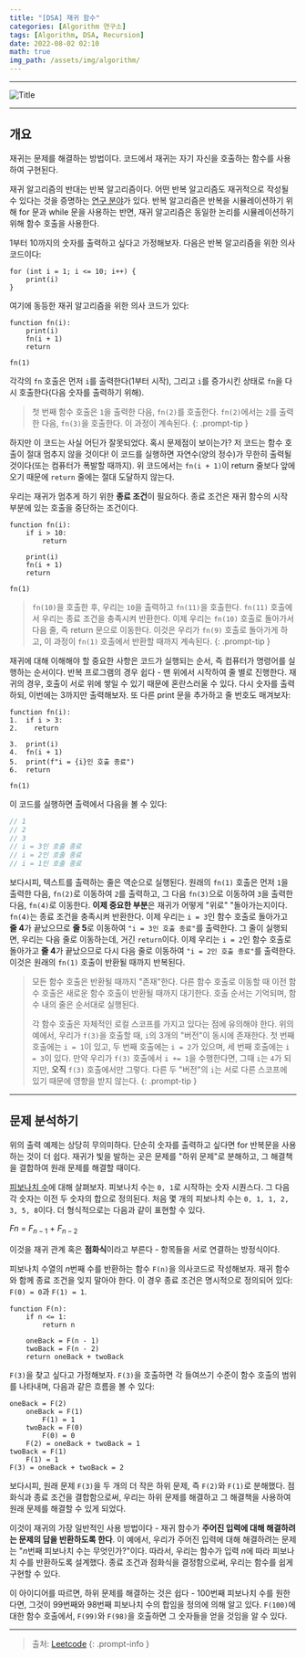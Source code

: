 ```yaml
---
title: "[DSA] 재귀 함수"
categories: [Algorithm 연구소]
tags: [Algorithm, DSA, Recursion]
date: 2022-08-02 02:10
math: true
img_path: /assets/img/algorithm/
---
```


---

![Title](algorithm_title.png)

---

## **개요**

재귀는 문제를 해결하는 방법이다. 코드에서 재귀는 자기 자신을 호출하는 함수를 사용하여 구현된다.

재귀 알고리즘의 반대는 반복 알고리즘이다. 어떤 반복 알고리즘도 재귀적으로 작성될 수 있다는 것을 증명하는 [연구 분야](https://en.wikipedia.org/wiki/Computability_theory)가 있다. 반복 알고리즘은 반복을 시뮬레이션하기 위해 for 문과 while 문을 사용하는 반면, 재귀 알고리즘은 동일한 논리를 시뮬레이션하기 위해 함수 호출을 사용한다.

1부터 10까지의 숫자를 출력하고 싶다고 가정해보자. 다음은 반복 알고리즘을 위한 의사 코드이다:

```text
for (int i = 1; i <= 10; i++) {
    print(i)
}
```

여기에 동등한 재귀 알고리즘을 위한 의사 코드가 있다:

```text
function fn(i):
    print(i)
    fn(i + 1)
    return

fn(1)
```

각각의 `fn` 호출은 먼저 `i`를 출력한다(1부터 시작), 그리고 `i`를 증가시킨 상태로 `fn`을 다시 호출한다(다음 숫자를 출력하기 위해).

> 첫 번째 함수 호출은 `1`을 출력한 다음, `fn(2)`를 호출한다. `fn(2)`에서는 `2`를 출력한 다음, `fn(3)`을 호출한다. 이 과정이 계속된다.
{: .prompt-tip }

하지만 이 코드는 사실 어딘가 잘못되었다. 혹시 문제점이 보이는가? 저 코드는 함수 호출이 절대 멈추지 않을 것이다! 이 코드를 실행하면 자연수(양의 정수)가 무한히 출력될 것이다(또는 컴퓨터가 폭발할 때까지). 위 코드에서는 `fn(i + 1)`이 return 줄보다 앞에 오기 때문에 `return` 줄에는 절대 도달하지 않는다.

우리는 재귀가 멈추게 하기 위한 **종료 조건**이 필요하다. 종료 조건은 재귀 함수의 시작 부분에 있는 호출을 중단하는 조건이다.

```text
function fn(i):
    if i > 10:
        return

    print(i)
    fn(i + 1)
    return

fn(1)
```

> `fn(10)`을 호출한 후, 우리는 `10`을 출력하고 `fn(11)`을 호출한다. `fn(11)` 호출에서 우리는 종료 조건을 충족시켜 반환한다. 이제 우리는 `fn(10)` 호출로 돌아가서 다음 줄, 즉 return 문으로 이동한다. 이것은 우리가 `fn(9)` 호출로 돌아가게 하고, 이 과정이 `fn(1)` 호출에서 반환할 때까지 계속된다.
{: .prompt-tip }

재귀에 대해 이해해야 할 중요한 사항은 코드가 실행되는 순서, 즉 컴퓨터가 명령어를 실행하는 순서이다. 반복 프로그램의 경우 쉽다 - 맨 위에서 시작하여 줄 별로 진행한다. 재귀의 경우, 호출이 서로 위에 쌓일 수 있기 때문에 혼란스러울 수 있다. 다시 숫자를 출력하되, 이번에는 3까지만 출력해보자. 또 다른 print 문을 추가하고 줄 번호도 매겨보자:

```text
function fn(i):
1.  if i > 3:
2.    return

3.  print(i)
4.  fn(i + 1)
5.  print(f"i = {i}인 호출 종료")
6.  return

fn(1)
```

이 코드를 실행하면 출력에서 다음을 볼 수 있다:

```cpp
// 1
// 2
// 3
// i = 3인 호출 종료
// i = 2인 호출 종료
// i = 1인 호출 종료
```

보다시피, 텍스트를 출력하는 줄은 역순으로 실행된다. 원래의 `fn(1)` 호출은 먼저 `1`을 출력한 다음, `fn(2)`로 이동하여 `2`를 출력하고, 그 다음 `fn(3)`으로 이동하여 `3`을 출력한 다음, `fn(4)`로 이동한다. **이제 중요한 부분**은 재귀가 어떻게 "위로" "돌아가는지이다. `fn(4)`는 종료 조건을 충족시켜 반환한다. 이제 우리는 `i = 3`인 함수 호출로 돌아가고 **줄 4**가 끝났으므로 **줄 5**로 이동하여 `"i = 3인 호출 종료"`를 출력한다. 그 줄이 실행되면, 우리는 다음 줄로 이동하는데, 거긴 `return`이다. 이제 우리는 `i = 2`인 함수 호출로 돌아가고 **줄 4**가 끝났으므로 다시 다음 줄로 이동하여 `"i = 2인 호출 종료"`를 출력한다. 이것은 원래의 `fn(1)` 호출이 반환될 때까지 반복된다.

> 모든 함수 호출은 반환될 때까지 "존재"한다. 다른 함수 호출로 이동할 때 이전 함수 호출은 새로운 함수 호출이 반환될 때까지 대기한다. 호출 순서는 기억되며, 함수 내의 줄은 순서대로 실행된다.
>
> 각 함수 호출은 자체적인 로컬 스코프를 가지고 있다는 점에 유의해야 한다. 위의 예에서, 우리가 `f(3)`을 호출할 때, `i`의 3개의 "버전"이 동시에 존재한다. 첫 번째 호출에는 `i = 1`이 있고, 두 번째 호출에는 `i = 2`가 있으며, 세 번째 호출에는 `i = 3`이 있다. 만약 우리가 `f(3)` 호출에서 `i += 1`을 수행한다면, 그때 `i`는 `4`가 되지만, **오직** `f(3)` 호출에서만 그렇다. 다른 두 "버전"의 `i`는 서로 다른 스코프에 있기 때문에 영향을 받지 않는다.
{: .prompt-tip }

---

## **문제 분석하기**

위의 출력 예제는 상당히 무의미하다. 단순히 숫자를 출력하고 싶다면 for 반복문을 사용하는 것이 더 쉽다. 재귀가 빛을 발하는 곳은 문제를 "하위 문제"로 분해하고, 그 해결책을 결합하여 원래 문제를 해결할 때이다.

[피보나치 수](https://en.wikipedia.org/wiki/Fibonacci_number)에 대해 살펴보자. 피보나치 수는 `0, 1`로 시작하는 숫자 시퀀스다. 그 다음 각 숫자는 이전 두 숫자의 합으로 정의된다. 처음 몇 개의 피보나치 수는 `0, 1, 1, 2, 3, 5, 8`이다. 더 형식적으로는 다음과 같이 표현할 수 있다.

$F{n}$ = $F_{n - 1}$ + $F_{n - 2}$

이것을 재귀 관계 혹은 **점화식**이라고 부른다 - 항목들을 서로 연결하는 방정식이다.

피보나치 수열의 $n$번째 수를 반환하는 함수 `F(n)`을 의사코드로 작성해보자. 재귀 함수와 함께 종료 조건을 잊지 말아야 한다. 이 경우 종료 조건은 명시적으로 정의되어 있다: `F(0) = 0`과 `F(1) = 1`.

```text
function F(n):
    if n <= 1:
        return n

    oneBack = F(n - 1)
    twoBack = F(n - 2)
    return oneBack + twoBack
```

`F(3)`을 찾고 싶다고 가정해보자. `F(3)`을 호출하면 각 들여쓰기 수준이 함수 호출의 범위를 나타내며, 다음과 같은 흐름을 볼 수 있다:

```text
oneBack = F(2)
    oneBack = F(1)
        F(1) = 1
    twoBack = F(0)
        F(0) = 0
    F(2) = oneBack + twoBack = 1
twoBack = F(1)
    F(1) = 1
F(3) = oneBack + twoBack = 2
```

보다시피, 원래 문제 `F(3)`을 두 개의 더 작은 하위 문제, 즉 `F(2)`와 `F(1)`로 분해했다. 점화식과 종료 조건을 결합함으로써, 우리는 하위 문제를 해결하고 그 해결책을 사용하여 원래 문제를 해결할 수 있게 되었다.

이것이 재귀의 가장 일반적인 사용 방법이다 - 재귀 함수가 **주어진 입력에 대해 해결하려는 문제의 답을 반환하도록 한다**. 이 예에서, 우리가 주어진 입력에 대해 해결하려는 문제는 "$n$번째 피보나치 수는 무엇인가?"이다. 따라서, 우리는 함수가 입력 $n$에 따라 피보나치 수를 반환하도록 설계했다. 종료 조건과 점화식을 결정함으로써, 우리는 함수를 쉽게 구현할 수 있다.

이 아이디어를 따르면, 하위 문제를 해결하는 것은 쉽다 - 100번째 피보나치 수를 원한다면, 그것이 99번째와 98번째 피보나치 수의 합임을 정의에 의해 알고 있다. `F(100)`에 대한 함수 호출에서, `F(99)`와 `F(98)`을 호출하면 그 숫자들을 얻을 것임을 알 수 있다.

---

> 출처: [Leetcode](https://leetcode.com/explore/interview/card/leetcodes-interview-crash-course-data-structures-and-algorithms/715/introduction/4655/)
{: .prompt-info }
